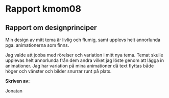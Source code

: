 ---
---
Rapport kmom08
=========================

<h2>Rapport om designprinciper</h2>

<p>Min design av mitt tema är livlig och flumig, samt upplevs helt annorlunda pga. animationerna som finns.</p>

<p>Jag valde att jobba med rörelser och variation i mitt nya tema. Temat skulle upplevas helt annorlunda från dem andra vilket jag löste genom att lägga in animationer. Jag har variation på mina animationer då text flyttas både höger och vänster och bilder snurrar runt på plats. </p>



<p><b>Skriven av:</b></p>
<p>Jonatan</p>

